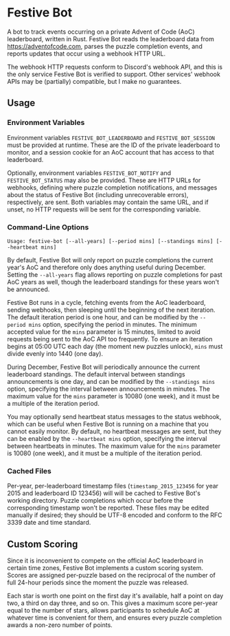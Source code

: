 # Festive Bot

A bot to track events occurring on a private Advent of Code (AoC) leaderboard, written in Rust.
Festive Bot reads the leaderboard data from https://adventofcode.com, parses the puzzle completion events, and reports updates that occur using a webhook HTTP URL.

The webhook HTTP requests conform to Discord's webhook API, and this is the only service Festive Bot is verified to support.
Other services' webhook APIs may be (partially) compatible, but I make no guarantees.

## Usage

### Environment Variables

Environment variables `FESTIVE_BOT_LEADERBOARD` and `FESTIVE_BOT_SESSION` must be provided at runtime.
These are the ID of the private leaderboard to monitor, and a session cookie for an AoC account that has access to that leaderboard.

Optionally, environment variables `FESTIVE_BOT_NOTIFY` and `FESTIVE_BOT_STATUS` may also be provided.
These are HTTP URLs for webhooks, defining where puzzle completion notifications, and messages about the status of Festive Bot (including unrecoverable errors), respectively, are sent.
Both variables may contain the same URL, and if unset, no HTTP requests will be sent for the corresponding variable.

### Command-Line Options

```
Usage: festive-bot [--all-years] [--period mins] [--standings mins] [--heartbeat mins]
```

By default, Festive Bot will only report on puzzle completions the current year's AoC and therefore only does anything useful during December.
Setting the `--all-years` flag allows reporting on puzzle completions for past AoC years as well, though the leaderboard standings for these years won't be announced.

Festive Bot runs in a cycle, fetching events from the AoC leaderboard, sending webhooks, then sleeping until the beginning of the next iteration.
The default iteration period is one hour, and can be modified by the `--period mins` option, specifying the period in minutes.
The minimum accepted value for the `mins` parameter is 15 minutes, limited to avoid requests being sent to the AoC API too frequently.
To ensure an iteration begins at 05:00 UTC each day (the moment new puzzles unlock), `mins` must divide evenly into 1440 (one day).

During December, Festive Bot will periodically announce the current leaderboard standings.
The default interval between standings announcements is one day, and can be modified by the `--standings mins` option, specifying the interval between announcements in minutes.
The maximum value for the `mins` parameter is 10080 (one week), and it must be a multiple of the iteration period.

You may optionally send heartbeat status messages to the status webhook, which can be useful when Festive Bot is running on a machine that you cannot easily monitor.
By default, no heartbeat messages are sent, but they can be enabled by the `--heartbeat mins` option, specifying the interval between heartbeats in minutes.
The maximum value for the `mins` parameter is 10080 (one week), and it must be a multiple of the iteration period.

### Cached Files

Per-year, per-leaderboard timestamp files (`timestamp_2015_123456` for year 2015 and leaderboard ID 123456) will will be cached to Festive Bot's working directory.
Puzzle completions which occur before the corresponding timestamp won't be reported.
These files may be edited manually if desired; they should be UTF-8 encoded and conform to the RFC 3339 date and time standard.

## Custom Scoring

Since it is inconvenient to compete on the official AoC leaderboard in certain time zones, Festive Bot implements a custom scoring system.
Scores are assigned per-puzzle based on the reciprocal of the number of full 24-hour periods since the moment the puzzle was released.

Each star is worth one point on the first day it's available, half a point on day two, a third on day three, and so on.
This gives a maximum score per-year equal to the number of stars, allows participants to schedule AoC at whatever time is convenient for them, and ensures every puzzle completion awards a non-zero number of points.
